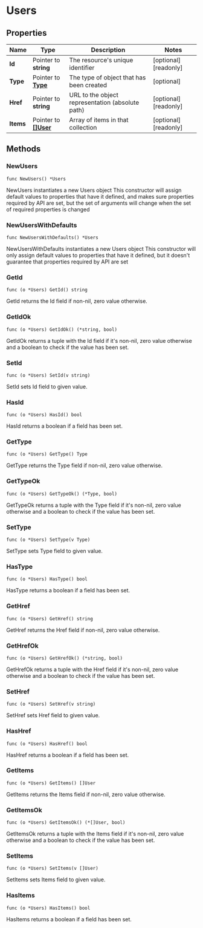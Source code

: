 # Users

## Properties

|Name | Type | Description | Notes|
|------------ | ------------- | ------------- | -------------|
|**Id** | Pointer to **string** | The resource&#39;s unique identifier | [optional] [readonly] |
|**Type** | Pointer to [**Type**](Type.md) | The type of object that has been created | [optional] |
|**Href** | Pointer to **string** | URL to the object representation (absolute path) | [optional] [readonly] |
|**Items** | Pointer to [**[]User**](User.md) | Array of items in that collection | [optional] [readonly] |

## Methods

### NewUsers

`func NewUsers() *Users`

NewUsers instantiates a new Users object
This constructor will assign default values to properties that have it defined,
and makes sure properties required by API are set, but the set of arguments
will change when the set of required properties is changed

### NewUsersWithDefaults

`func NewUsersWithDefaults() *Users`

NewUsersWithDefaults instantiates a new Users object
This constructor will only assign default values to properties that have it defined,
but it doesn't guarantee that properties required by API are set

### GetId

`func (o *Users) GetId() string`

GetId returns the Id field if non-nil, zero value otherwise.

### GetIdOk

`func (o *Users) GetIdOk() (*string, bool)`

GetIdOk returns a tuple with the Id field if it's non-nil, zero value otherwise
and a boolean to check if the value has been set.

### SetId

`func (o *Users) SetId(v string)`

SetId sets Id field to given value.

### HasId

`func (o *Users) HasId() bool`

HasId returns a boolean if a field has been set.

### GetType

`func (o *Users) GetType() Type`

GetType returns the Type field if non-nil, zero value otherwise.

### GetTypeOk

`func (o *Users) GetTypeOk() (*Type, bool)`

GetTypeOk returns a tuple with the Type field if it's non-nil, zero value otherwise
and a boolean to check if the value has been set.

### SetType

`func (o *Users) SetType(v Type)`

SetType sets Type field to given value.

### HasType

`func (o *Users) HasType() bool`

HasType returns a boolean if a field has been set.

### GetHref

`func (o *Users) GetHref() string`

GetHref returns the Href field if non-nil, zero value otherwise.

### GetHrefOk

`func (o *Users) GetHrefOk() (*string, bool)`

GetHrefOk returns a tuple with the Href field if it's non-nil, zero value otherwise
and a boolean to check if the value has been set.

### SetHref

`func (o *Users) SetHref(v string)`

SetHref sets Href field to given value.

### HasHref

`func (o *Users) HasHref() bool`

HasHref returns a boolean if a field has been set.

### GetItems

`func (o *Users) GetItems() []User`

GetItems returns the Items field if non-nil, zero value otherwise.

### GetItemsOk

`func (o *Users) GetItemsOk() (*[]User, bool)`

GetItemsOk returns a tuple with the Items field if it's non-nil, zero value otherwise
and a boolean to check if the value has been set.

### SetItems

`func (o *Users) SetItems(v []User)`

SetItems sets Items field to given value.

### HasItems

`func (o *Users) HasItems() bool`

HasItems returns a boolean if a field has been set.



